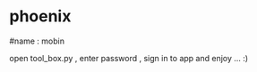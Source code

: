 # phoenix
#name : mobin





open tool_box.py , enter password , sign in to app and enjoy ...  :)








